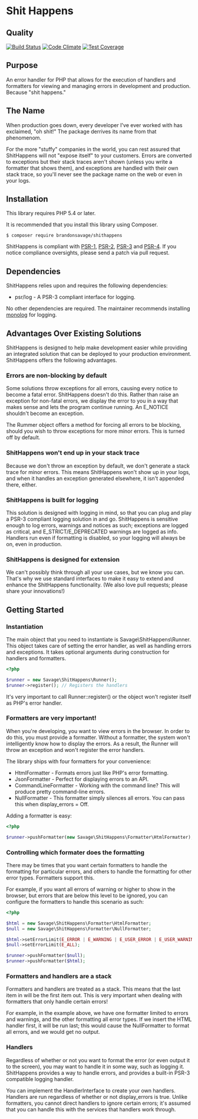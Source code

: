 # Shit Happens

## Quality

[![Build Status](https://travis-ci.org/brandonsavage/shithappens.svg?branch=master)](https://travis-ci.org/brandonsavage/shithappens)
[![Code Climate](https://codeclimate.com/repos/5480ea63695680519000027b/badges/2e9b4213f676a17b0f83/gpa.svg)](https://codeclimate.com/repos/5480ea63695680519000027b/feed)
[![Test Coverage](https://codeclimate.com/repos/5480ea63695680519000027b/badges/2e9b4213f676a17b0f83/coverage.svg)](https://codeclimate.com/repos/5480ea63695680519000027b/feed)


## Purpose
An error handler for PHP that allows for the execution of handlers and formatters for viewing and managing errors in
development and production. Because "shit happens."

## The Name

When production goes down, every developer I've ever worked with has exclaimed, "oh shit!" The package derrives its name from that phenomenom.

For the more "stuffy" companies in the world, you can rest assured that ShitHappens will not "expose itself" to your customers. Errors are converted to exceptions but their stack traces aren't shown (unless you write a formatter that shows them), and exceptions are handled with their own stack trace, so you'll never see the package name on the web or even in your logs. 

## Installation

This library requires PHP 5.4 or later.

It is recommended that you install this library using Composer.

```
$ composer require brandonsavage/shithappens
```

ShitHappens is compliant with [PSR-1][], [PSR-2][], [PSR-3][] and [PSR-4][]. If you notice compliance oversights, please
send a patch via pull request.

[PSR-1]: https://github.com/php-fig/fig-standards/blob/master/accepted/PSR-1-basic-coding-standard.md
[PSR-2]: https://github.com/php-fig/fig-standards/blob/master/accepted/PSR-2-coding-style-guide.md
[PSR-3]: https://github.com/php-fig/fig-standards/blob/master/accepted/PSR-3-logger-interface.md
[PSR-4]: https://github.com/php-fig/fig-standards/blob/master/accepted/PSR-4-autoloader.md

## Dependencies

ShitHappens relies upon and requires the following dependencies:

* psr/log - A PSR-3 compliant interface for logging.

No other dependencies are required. The maintainer recommends installing [monolog][] for logging.

[monolog]: https://github.com/Seldaek/monolog

## Advantages Over Existing Solutions

ShitHappens is designed to help make development easier while providing an integrated solution that can be deployed to
your production environment. ShitHappens offers the following advantages.

### Errors are non-blocking by default

Some solutions throw exceptions for all errors, causing every notice to become a fatal error. ShitHappens doesn't do this.
Rather than raise an exception for non-fatal errors, we display the error to you in a way that makes sense and lets the
program continue running. An E_NOTICE shouldn't become an exception.

The Rummer object offers a method for forcing all errors to be blocking, should you wish to throw exceptions for more minor errors. This is turned off by default.

### ShitHappens won't end up in your stack trace

Because we don't throw an exception by default, we don't generate a stack trace for minor errors. This means ShitHappens won't show up in your logs, and when it handles an exception generated elsewhere, it isn't appended there, either.

### ShitHappens is built for logging

This solution is designed with logging in mind, so that you can plug and play a PSR-3 compliant logging solution in and
go. ShitHappens is sensitive enough to log errors, warnings and notices as such; exceptions are logged as critical, and
E_STRICT/E_DEPRECATED warnings are logged as info. Handlers run even if formatting is disabled, so your logging will
always be on, even in production.

### ShitHappens is designed for extension

We can't possibly think through all your use cases, but we know you can. That's why we use standard interfaces to make
it easy to extend and enhance the ShitHappens functionality. (We also love pull requests; please share your
innovations!)

## Getting Started

### Instantiation

The main object that you need to instantiate is Savage\ShitHappens\Runner. This object takes care of setting the error
handler, as well as handling errors and exceptions. It takes optional arguments during construction for handlers and
formatters.

```php
<?php

$runner = new Savage\ShitHappens\Runner();
$runner->register(); // Registers the handlers
```

It's very important to call Runner::register() or the object won't register itself as PHP's error handler.

### Formatters are very important!

When you're developing, you want to view errors in the browser. In order to do this, you must provide a formatter.
Without a formatter, the system won't intelligently know how to display the errors. As a result, the Runner will throw
an exception and won't register the error handlers.

The library ships with four formatters for your convenience:

* HtmlFormatter - Formats errors just like PHP's error formatting.
* JsonFormatter - Perfect for displaying errors to an API.
* CommandLineFormatter - Working with the command line? This will produce pretty command-line errors.
* NullFormatter - This formatter simply silences all errors. You can pass this when display_errors = Off.

Adding a formatter is easy:

```php
<?php

$runner->pushFormatter(new Savage\ShitHappens\Formatter\HtmlFormatter);
```

### Controlling which formater does the formatting

There may be times that you want certain formatters to handle the formatting for particular errors, and others to handle
the formatting for other error types. Formatters support this.

For example, if you want all errors of warning or higher to show in the browser, but errors that are below this level
to be ignored, you can configure the formatters to handle this scenario as such:

```php
<?php

$html = new Savage\ShitHappens\Formatter\HtmlFormatter;
$null = new Savage\ShitHappens\Formatter\NullFormatter;

$html->setErrorLimit(E_ERROR | E_WARNING | E_USER_ERROR | E_USER_WARNING);
$null->setErrorLimit(E_ALL);

$runner->pushFormatter($null);
$runner->pushFormatter($html);
```

### Formatters and handlers are a stack

Formatters and handlers are treated as a stack. This means that the last item in will be the first item out. This is
very important when dealing with formatters that only handle certain errors!

For example, in the example above, we have one formatter limited to errors and warnings, and the other formatting all
error types. If we insert the HTML handler first, it will be run last; this would cause the NullFormatter to format all
errors, and we would get no output.

### Handlers

Regardless of whether or not you want to format the error (or even output it to the screen), you may want to handle it
in some way, such as logging it. ShitHappens provides a way to handle errors, and provides a built-in PSR-3 compatible
logging handler.

You can implement the HandlerInterface to create your own handlers. Handlers are run regardless of whether or not
display_errors is true. Unlike formatters, you cannot direct handlers to ignore certain errors; it's assumed that you
can handle this with the services that handlers work through.
